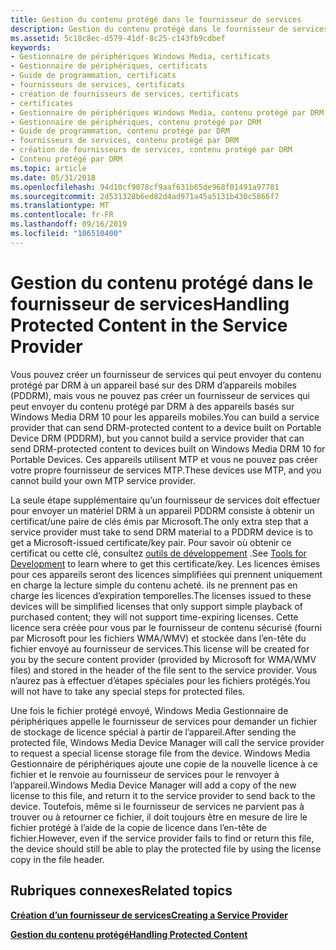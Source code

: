 ```yaml
---
title: Gestion du contenu protégé dans le fournisseur de services
description: Gestion du contenu protégé dans le fournisseur de services
ms.assetid: 5c18c8ec-d579-41df-8c25-c143fb9cdbef
keywords:
- Gestionnaire de périphériques Windows Media, certificats
- Gestionnaire de périphériques, certificats
- Guide de programmation, certificats
- fournisseurs de services, certificats
- création de fournisseurs de services, certificats
- certificates
- Gestionnaire de périphériques Windows Media, contenu protégé par DRM
- Gestionnaire de périphériques, contenu protégé par DRM
- Guide de programmation, contenu protégé par DRM
- fournisseurs de services, contenu protégé par DRM
- création de fournisseurs de services, contenu protégé par DRM
- Contenu protégé par DRM
ms.topic: article
ms.date: 05/31/2018
ms.openlocfilehash: 94d10cf9078cf9aaf631b65de968f01491a97781
ms.sourcegitcommit: 2d531328b6ed82d4ad971a45a5131b430c5866f7
ms.translationtype: MT
ms.contentlocale: fr-FR
ms.lasthandoff: 09/16/2019
ms.locfileid: "106510400"
---
```

# <a name="handling-protected-content-in-the-service-provider"></a><span data-ttu-id="53d08-115">Gestion du contenu protégé dans le fournisseur de services</span><span class="sxs-lookup"><span data-stu-id="53d08-115">Handling Protected Content in the Service Provider</span></span>

<span data-ttu-id="53d08-116">Vous pouvez créer un fournisseur de services qui peut envoyer du contenu protégé par DRM à un appareil basé sur des DRM d’appareils mobiles (PDDRM), mais vous ne pouvez pas créer un fournisseur de services qui peut envoyer du contenu protégé par DRM à des appareils basés sur Windows Media DRM 10 pour les appareils mobiles.</span><span class="sxs-lookup"><span data-stu-id="53d08-116">You can build a service provider that can send DRM-protected content to a device built on Portable Device DRM (PDDRM), but you cannot build a service provider that can send DRM-protected content to devices built on Windows Media DRM 10 for Portable Devices.</span></span> <span data-ttu-id="53d08-117">Ces appareils utilisent MTP et vous ne pouvez pas créer votre propre fournisseur de services MTP.</span><span class="sxs-lookup"><span data-stu-id="53d08-117">These devices use MTP, and you cannot build your own MTP service provider.</span></span>

<span data-ttu-id="53d08-118">La seule étape supplémentaire qu’un fournisseur de services doit effectuer pour envoyer un matériel DRM à un appareil PDDRM consiste à obtenir un certificat/une paire de clés émis par Microsoft.</span><span class="sxs-lookup"><span data-stu-id="53d08-118">The only extra step that a service provider must take to send DRM material to a PDDRM device is to get a Microsoft-issued certificate/key pair.</span></span> <span data-ttu-id="53d08-119">Pour savoir où obtenir ce certificat ou cette clé, consultez [outils de développement](tools-for-development.md) .</span><span class="sxs-lookup"><span data-stu-id="53d08-119">See [Tools for Development](tools-for-development.md) to learn where to get this certificate/key.</span></span> <span data-ttu-id="53d08-120">Les licences émises pour ces appareils seront des licences simplifiées qui prennent uniquement en charge la lecture simple du contenu acheté. ils ne prennent pas en charge les licences d’expiration temporelles.</span><span class="sxs-lookup"><span data-stu-id="53d08-120">The licenses issued to these devices will be simplified licenses that only support simple playback of purchased content; they will not support time-expiring licenses.</span></span> <span data-ttu-id="53d08-121">Cette licence sera créée pour vous par le fournisseur de contenu sécurisé (fourni par Microsoft pour les fichiers WMA/WMV) et stockée dans l’en-tête du fichier envoyé au fournisseur de services.</span><span class="sxs-lookup"><span data-stu-id="53d08-121">This license will be created for you by the secure content provider (provided by Microsoft for WMA/WMV files) and stored in the header of the file sent to the service provider.</span></span> <span data-ttu-id="53d08-122">Vous n’aurez pas à effectuer d’étapes spéciales pour les fichiers protégés.</span><span class="sxs-lookup"><span data-stu-id="53d08-122">You will not have to take any special steps for protected files.</span></span>

<span data-ttu-id="53d08-123">Une fois le fichier protégé envoyé, Windows Media Gestionnaire de périphériques appelle le fournisseur de services pour demander un fichier de stockage de licence spécial à partir de l’appareil.</span><span class="sxs-lookup"><span data-stu-id="53d08-123">After sending the protected file, Windows Media Device Manager will call the service provider to request a special license storage file from the device.</span></span> <span data-ttu-id="53d08-124">Windows Media Gestionnaire de périphériques ajoute une copie de la nouvelle licence à ce fichier et le renvoie au fournisseur de services pour le renvoyer à l’appareil.</span><span class="sxs-lookup"><span data-stu-id="53d08-124">Windows Media Device Manager will add a copy of the new license to this file, and return it to the service provider to send back to the device.</span></span> <span data-ttu-id="53d08-125">Toutefois, même si le fournisseur de services ne parvient pas à trouver ou à retourner ce fichier, il doit toujours être en mesure de lire le fichier protégé à l’aide de la copie de licence dans l’en-tête de fichier.</span><span class="sxs-lookup"><span data-stu-id="53d08-125">However, even if the service provider fails to find or return this file, the device should still be able to play the protected file by using the license copy in the file header.</span></span>

## <a name="related-topics"></a><span data-ttu-id="53d08-126">Rubriques connexes</span><span class="sxs-lookup"><span data-stu-id="53d08-126">Related topics</span></span>

<dl> <dt>

[<span data-ttu-id="53d08-127">**Création d’un fournisseur de services**</span><span class="sxs-lookup"><span data-stu-id="53d08-127">**Creating a Service Provider**</span></span>](creating-a-service-provider.md)
</dt> <dt>

[<span data-ttu-id="53d08-128">**Gestion du contenu protégé**</span><span class="sxs-lookup"><span data-stu-id="53d08-128">**Handling Protected Content**</span></span>](handling-protected-content.md)
</dt> </dl>

 

 




